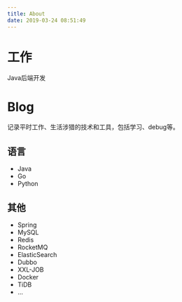 ```yaml
---
title: About
date: 2019-03-24 08:51:49
---
```


# 工作
Java后端开发

# Blog
记录平时工作、生活涉猎的技术和工具，包括学习、debug等。

## 语言
- Java
- Go
- Python

## 其他
- Spring
- MySQL
- Redis
- RocketMQ
- ElasticSearch
- Dubbo
- XXL-JOB
- Docker
- TiDB
- ...